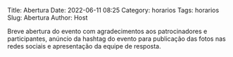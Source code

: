 Title: Abertura
Date: 2022-06-11 08:25
Category: horarios
Tags: horarios
Slug: Abertura
Author: Host

Breve abertura do evento com agradecimentos aos patrocinadores e participantes, anúncio da hashtag do evento para publicação das fotos nas redes sociais e apresentação da equipe de resposta.